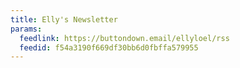 ```yaml
---
title: Elly's Newsletter
params:
  feedlink: https://buttondown.email/ellyloel/rss
  feedid: f54a3190f669df30bb6d0fbffa579955
---
```

